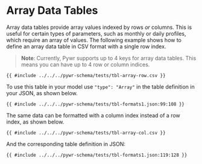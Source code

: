 # Array Data Tables

Array data tables provide array values indexed by rows *or* columns. This is useful for certain types of parameters,
such as monthly or daily profiles, which require an array of values. The following example shows how to define
an array data table in CSV format with a single row index.

> **Note**: Currently, Pywr supports up to 4 keys for array data tables. This means you can have up to 4 row or column
> indices.


[//]: # (@formatter:off)

```csv,ignore
{{ #include ../../../pywr-schema/tests/tbl-array-row.csv }}
```

[//]: # (@formatter:on)

To use this table in your model use `"type": "Array"` in the table definition in your JSON, as shown below.

[//]: # (@formatter:off)

```json,ignore
{{ #include ../../../pywr-schema/tests/tbl-formats1.json:99:108 }}
```

[//]: # (@formatter:on)


The same data can be formatted with a column index instead of a row index, as shown below.

[//]: # (@formatter:off)

```csv,ignore
{{ #include ../../../pywr-schema/tests/tbl-array-col.csv }}
```

[//]: # (@formatter:on)

And the corresponding table definition in JSON:

[//]: # (@formatter:off)

```json,ignore
{{ #include ../../../pywr-schema/tests/tbl-formats1.json:119:128 }}
```

[//]: # (@formatter:on)
